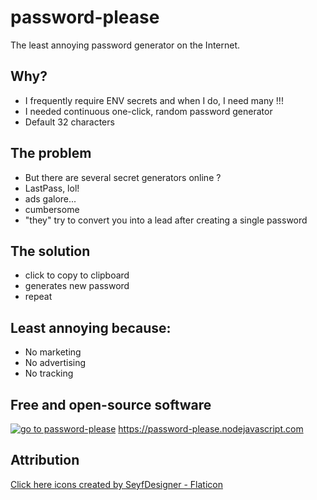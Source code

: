 # password-please
The least annoying password generator on the Internet.

## Why?
- I frequently require ENV secrets and when I do, I need many !!!
- I needed continuous one-click, random password generator
- Default 32 characters

## The problem
- But there are several secret generators online ?
- LastPass, lol!
- ads galore...
- cumbersome
- "they" try to convert you into a lead after creating a single password

## The solution
  - click to copy to clipboard
  - generates new password
  - repeat

## Least annoying because:
  - No marketing
  - No advertising
  - No tracking

## Free and open-source software
  [![go to password-please](https://res.cloudinary.com/nodejavascript-com/image/upload/v1676558556/password-please/Selection_019_u9iybd.png)](https://password-please.nodejavascript.com)
  https://password-please.nodejavascript.com

## Attribution
[Click here icons created by SeyfDesigner - Flaticon](https://www.flaticon.com/free-icons/click-here)
